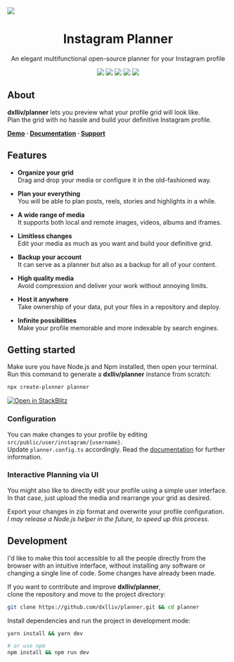 <a href="https://dxlliv.github.io/planner/docs/">
  <img src="https://raw.githubusercontent.com/dxlliv/planner/main/src/public/app/githubImage.webp" />
</a>

<h1 align="center">Instagram Planner</h1>

<p align="center">An elegant multifunctional open-source planner for your Instagram profile</blockquote>
<p align="center">
  <a href="https://github.com/dxlliv/planner"><img src="https://img.shields.io/github/v/release/dxlliv/planner?colorA=blue&colorB=212121" /></a>
  <a href="https://npmjs.com/package/plxnner"><img src="https://img.shields.io/npm/v/plxnner.svg?colorA=blue&colorB=212121" /></a>
  <a href="https://npmjs.com/package/plxnner"><img src="https://img.shields.io/npm/dm/plxnner.svg?colorA=383838&colorB=212121" /></a>
  <a href="https://dxlliv.github.io/planner"><img src="https://img.shields.io/badge/demo-212121?label=planner&labelColor=383838" /></a>
  <a href="https://github.com/dxlliv/planner"><img src="https://img.shields.io/github/stars/dxlliv/planner?style=social" /></a>
</p>

## About

**dxlliv/planner** lets you preview what your profile grid will look like.  
Plan the grid with no hassle and build your definitive Instagram profile.

**[Demo](https://dxlliv.github.io/planner/) · [Documentation](https://dxlliv.github.io/planner/docs/) · [Support](https://github.com/sponsors/dxlliv)**

## Features
- **Organize your grid**  
  Drag and drop your media or configure it in the old-fashioned way.


- **Plan your everything**  
  You will be able to plan posts, reels, stories and highlights in a while.


- **A wide range of media**  
  It supports both local and remote images, videos, albums and iframes.


- **Limitless changes**  
  Edit your media as much as you want and build your definitive grid.


- **Backup your account**  
  It can serve as a planner but also as a backup for all of your content.


- **High quality media**  
  Avoid compression and deliver your work without annoying limits.


- **Host it anywhere**  
  Take ownership of your data, put your files in a repository and deploy.


- **Infinite possibilities**  
  Make your profile memorable and more indexable by search engines.


## Getting started

Make sure you have Node.js and Npm installed, then open your terminal.  
Run this command to generate a **dxlliv/planner** instance from scratch:

```bash
npx create-plxnner planner
```
[![Open in StackBlitz](https://developer.stackblitz.com/img/open_in_stackblitz.svg)](https://stackblitz.com/github/dxlliv/planner?file=src%2Fpublic%2Fuser%2Finstagram%2Fdxlliv%2Fconfig.json)

### Configuration

You can make changes to your profile by editing `src/public/user/instagram/{username}`.  
Update `planner.config.ts` accordingly. Read the [documentation](https://dxlliv.github.io/planner/docs/) for further information.

### Interactive Planning via UI

You might also like to directly edit your profile using a simple user interface.  
In that case, just upload the media and rearrange your grid as desired.

Export your changes in zip format and overwrite your profile configuration.  
*I may release a Node.js helper in the future, to speed up this process.*

## Development

I'd like to make this tool accessible to all the people directly from the browser with an intuitive interface, without installing any software or changing a single line of code. Some changes have already been made.

If you want to contribute and improve **dxlliv/planner**,  
clone the repository and move to the project directory:

```bash
git clone https://github.com/dxlliv/planner.git && cd planner
```

Install dependencies and run the project in development mode:

```bash
yarn install && yarn dev

# or use npm
npm install && npm run dev
```